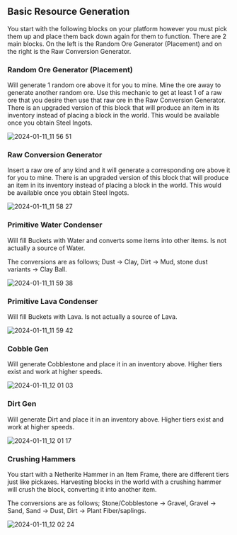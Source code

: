 ## Basic Resource Generation

You start with the following blocks on your platform however you must pick them up and place them back down again for them to function. There are 2 main blocks. On the left is the Random Ore Generator (Placement) and on the right is the Raw Conversion Generator.

### Random Ore Generator (Placement)

Will generate 1 random ore above it for you to mine. Mine the ore away to generate another random ore. Use this mechanic to get at least 1 of a raw ore that you desire then use that raw ore in the Raw Conversion Generator. There is an upgraded version of this block that will produce an item in its inventory instead of placing a block in the world. This would be available once you obtain Steel Ingots.

![2024-01-11_11 56 51](https://github.com/MindBrain27/Sky-Greg/assets/74363414/e5b6eef3-6244-4a77-a30e-c44eafe928bf)

### Raw Conversion Generator

Insert a raw ore of any kind and it will generate a corresponding ore above it for you to mine. There is an upgraded version of this block that will produce an item in its inventory instead of placing a block in the world. This would be available once you obtain Steel Ingots.

![2024-01-11_11 58 27](https://github.com/MindBrain27/Sky-Greg/assets/74363414/9e653042-31e7-4104-b373-57f4fb9a705d)

### Primitive Water Condenser

Will fill Buckets with Water and converts some items into other items. Is not actually a source of Water.

The conversions are as follows; Dust -> Clay, Dirt -> Mud, stone dust variants -> Clay Ball.

![2024-01-11_11 59 38](https://github.com/MindBrain27/Sky-Greg/assets/74363414/ca8fe995-fc41-4dd3-99f5-0b9548103f21)

### Primitive Lava Condenser

Will fill Buckets with Lava. Is not actually a source of Lava.

![2024-01-11_11 59 42](https://github.com/MindBrain27/Sky-Greg/assets/74363414/5a9b0254-509d-4e5b-ab35-65024753c76c)

### Cobble Gen

Will generate Cobblestone and place it in an inventory above. Higher tiers exist and work at higher speeds.

![2024-01-11_12 01 03](https://github.com/MindBrain27/Sky-Greg/assets/74363414/eb0418bc-d49e-46bb-8ec9-bb636dfd0082)

### Dirt Gen

Will generate Dirt and place it in an inventory above. Higher tiers exist and work at higher speeds.

![2024-01-11_12 01 17](https://github.com/MindBrain27/Sky-Greg/assets/74363414/076b25dd-38dc-4adb-960b-22ba19895a3c)

### Crushing Hammers

You start with a Netherite Hammer in an Item Frame, there are different tiers just like pickaxes. Harvesting blocks in the world with a crushing hammer will crush the block, converting it into another item.

The conversions are as follows; Stone/Cobblestone -> Gravel, Gravel -> Sand, Sand -> Dust, Dirt -> Plant Fiber/saplings.

![2024-01-11_12 02 24](https://github.com/MindBrain27/Sky-Greg/assets/74363414/49953b65-d6b8-4b02-a45a-26c5bbfe2c80)